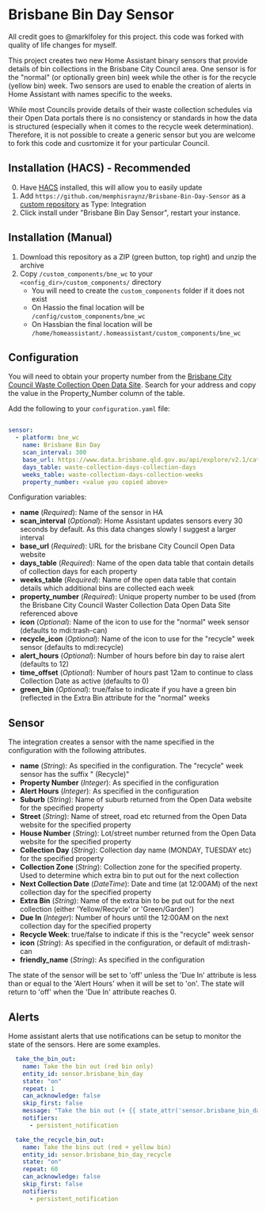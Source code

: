 # Brisbane Bin Day Sensor

All credit goes to @marklfoley for this project. this code was forked with quality of life changes for myself.

This project creates two new Home Assistant binary sensors that provide details of bin collections in the Brisbane City Council area.  One sensor is for the "normal" (or optionally green bin) week while the other is for the recycle (yellow bin) week.  Two sensors are used to enable the creation of alerts in Home Assistant with names specific to the weeks.

While most Councils provide details of their waste collection schedules via their Open Data portals there is no consistency or standards in how the data is structured (especially when it comes to the recycle week determination).  Therefore, it is not possible to create a generic sensor but you are welcome to fork this code and cusrtomize it for your particular Council. 

## Installation (HACS) - Recommended
0. Have [HACS](https://custom-components.github.io/hacs/installation/manual/) installed, this will allow you to easily update
1. Add `https://github.com/memphisraynz/Brisbane-Bin-Day-Sensor` as a [custom repository](https://custom-components.github.io/hacs/usage/settings/#add-custom-repositories) as Type: Integration
2. Click install under "Brisbane Bin Day Sensor", restart your instance.

## Installation (Manual)
1. Download this repository as a ZIP (green button, top right) and unzip the archive
2. Copy `/custom_components/bne_wc` to your `<config_dir>/custom_components/` directory
   * You will need to create the `custom_components` folder if it does not exist
   * On Hassio the final location will be `/config/custom_components/bne_wc`
   * On Hassbian the final location will be `/home/homeassistant/.homeassistant/custom_components/bne_wc`

## Configuration

You will need to obtain your property number from the [Brisbane City Council Waste Collection Open Data Site](https://data.brisbane.qld.gov.au/explore/dataset/waste-collection-days-collection-days/table/).  Search for your address and copy the value in the Property_Number column of the table.

Add the following to your `configuration.yaml` file:

```yaml

sensor:
  - platform: bne_wc
    name: Brisbane Bin Day
    scan_interval: 300
    base_url: https://www.data.brisbane.qld.gov.au/api/explore/v2.1/catalog/datasets/{dataset_id}/records?where={query}&limit=1
    days_table: waste-collection-days-collection-days
    weeks_table: waste-collection-days-collection-weeks
    property_number: <value you copied above>
```

Configuration variables:

- **name** (*Required*): Name of the sensor in HA
- **scan_interval** (*Optional*): Home Assistant updates sensors every 30 seconds by default.  As this data changes slowly I suggest a larger interval 
- **base_url** (*Required*): URL for the brisbane City Council Open Data website
- **days_table** (*Required*): Name of the open data table that contain details of collection days for each property
- **weeks_table** (*Required*): Name of the open data table that contain details which additional bins are collected each week
- **property_number** (*Required*): Unique property number to be used (from the Brisbane City Council Waster Collection Data Open Data Site referenced above
- **icon** (*Optional*): Name of the icon to use for the "normal" week sensor (defaults to mdi:trash-can)
- **recycle_icon** (*Optional*): Name of the icon to use for the "recycle" week sensor (defaults to mdi:recycle)
- **alert_hours** (*Optional*): Number of hours before bin day to raise alert (defaults to 12)
- **time_offset** (*Optional*): Number of hours past 12am to continue to class Collection Date as active (defaults to 0)
- **green_bin** (*Optional*): true/false to indicate if you have a green bin (reflected in the Extra Bin attribute for the "normal" weeks

## Sensor

The integration creates a sensor with the name specified in the configuration with the following attributes.

- **name** (*String*): As specified in the configuration.  The "recycle" week sensor has the suffix " (Recycle)"
- **Property Number** (*Integer*): As specified in the configuration 
- **Alert Hours** (*Integer*): As specified in the configuration 
- **Suburb** (*String*): Name of suburb returned from the Open Data website for the specified property  
- **Street** (*String*): Name of street, road etc returned from the Open Data website for the specified property  
- **House Number** (*String*): Lot/street number returned from the Open Data website for the specified property  
- **Collection Day** (*String*): Collection day name (MONDAY, TUESDAY etc) for the specified property  
- **Collection Zone** (*String*): Collection zone for the specified property.  Used to determine which extra bin to put out for the next collection
- **Next Collection Date** (*DateTime*): Date and time (at 12:00AM) of the next collection day for the specified property 
- **Extra Bin** (*String*): Name of the extra bin to be put out for the next collection (either 'Yellow/Recycle' or 'Green/Garden')
- **Due In** (*Integer*): Number of hours until the 12:00AM on the next collection day for the specified property 
- **Recycle Week**: true/false to indicate if this is the "recycle" week sensor
- **icon** (*String*): As specified in the configuration, or default of mdi:trash-can
- **friendly_name** (*String*): As specified in the configuration

The state of the sensor will be set to 'off' unless the 'Due In' attribute is less than or equal to the 'Alert Hours' when it will be set to 'on'.  The state will return to 'off' when the 'Due In' attribute reaches 0.

## Alerts

Home assistant alerts that use notifications can be setup to monitor the state of the sensors.  Here are some examples.

```yaml
  take_the_bin_out:
    name: Take the bin out (red bin only)
    entity_id: sensor.brisbane_bin_day
    state: "on"
    repeat: 1
    can_acknowledge: false
    skip_first: false
    message: "Take the bin out (+ {{ state_attr('sensor.brisbane_bin_day', 'Extra Bin') }})!!!"
    notifiers:
      - persistent_notification
```

```yaml
  take_the_recycle_bin_out:
    name: Take the bins out (red + yellow bin)
    entity_id: sensor.brisbane_bin_day_recycle
    state: "on"
    repeat: 60
    can_acknowledge: false
    skip_first: false
    notifiers:
      - persistent_notification
```
